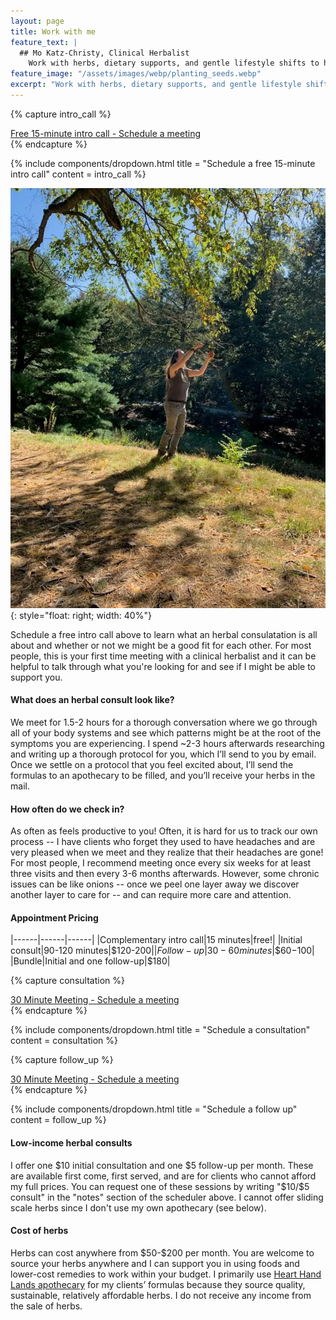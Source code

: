 ```yaml
---
layout: page
title: Work with me
feature_text: |
  ## Mo Katz-Christy, Clinical Herbalist
    Work with herbs, dietary supports, and gentle lifestyle shifts to help you meet your health goals.
feature_image: "/assets/images/webp/planting_seeds.webp"
excerpt: "Work with herbs, dietary supports, and gentle lifestyle shifts to help you meet your health goals."
---
```


{% capture intro_call %}
<script type="text/javascript" async src="https://static.zcal.co/embed/v1/embed.js"></script>
<div class="zcal-inline-widget"><a href="https://zcal.co/i/skfZFt1q">Free 15-minute intro call - Schedule a meeting</a></div>
{% endcapture %}

{% include components/dropdown.html 
  title = "Schedule a free 15-minute intro call"
  content = intro_call
%}

![Mo Finds Tree](/assets/images/webp/mo_reaches_into_tree.webp){: style="float: right; width: 40%"}

Schedule a free intro call above to learn what an herbal consulatation is all about and whether or not we might be a good fit for each other. For most people, this is your first time meeting with a clinical herbalist and it can be helpful to talk through what you're looking for and see if I might be able to support you.

#### What does an herbal consult look like?

We meet for 1.5-2 hours for a thorough conversation where we go through all of your
body systems and see which patterns might be at the root of the symptoms you are
experiencing. I spend ~2-3 hours afterwards researching and writing up
a thorough protocol for you, which I’ll send to you by email. Once we settle on a protocol
that you feel excited about, I’ll send the formulas to an apothecary to be
filled, and you’ll receive your herbs in the mail.

#### How often do we check in?

As often as feels productive to you! Often, it is hard for us to track our own
process -- I have clients who forget they used to have headaches and are
very pleased when we meet and they realize that their headaches are gone! For
most people, I recommend meeting once every six weeks for at least three visits
and then every 3-6 months afterwards. However, some chronic issues can be like
onions -- once we peel one layer away we discover another layer to care for --
and can require more care and attention.

#### Appointment Pricing
|------|------|------|
|Complementary intro call|15 minutes|free!|
|Initial consult|90-120 minutes|\$120-$200|
|Follow-up|30-60 minutes|\$60-$100|
|Bundle|Initial and one follow-up|\$180|

{% capture consultation %}
<script type="text/javascript" async src="https://static.zcal.co/embed/v1/embed.js"></script>
<div class="zcal-inline-widget"><a href="https://zcal.co/i/xJPSKcgN">30 Minute Meeting - Schedule a meeting</a></div>
{% endcapture %}

{% include components/dropdown.html 
  title = "Schedule a consultation"
  content = consultation
%}

{% capture follow_up %}
<script type="text/javascript" async src="https://static.zcal.co/embed/v1/embed.js"></script>
<div class="zcal-inline-widget"><a href="https://zcal.co/i/bKxLxPnA">30 Minute Meeting - Schedule a meeting</a></div>
{% endcapture %}

{% include components/dropdown.html 
  title = "Schedule a follow up"
  content = follow_up
%}

#### Low-income herbal consults
I offer one $10 initial consultation and one $5 follow-up per month. These are available first come, first served, and are for clients who cannot afford my full prices. You can request one of these sessions by writing "$10/$5 consult" in the "notes" section of the scheduler above. I cannot offer sliding scale herbs since I don't use my own apothecary (see below).

#### Cost of herbs

Herbs can cost anywhere from \$50-\$200 per month. You are welcome to source
your herbs anywhere and I can support you in using foods and lower-cost remedies
to work within your budget. I primarily use [Heart Hand Lands apothecary](https://hearthandland.com/) for my
clients’ formulas because they source quality, sustainable, relatively
affordable herbs. I do not receive any income from the sale of herbs.
